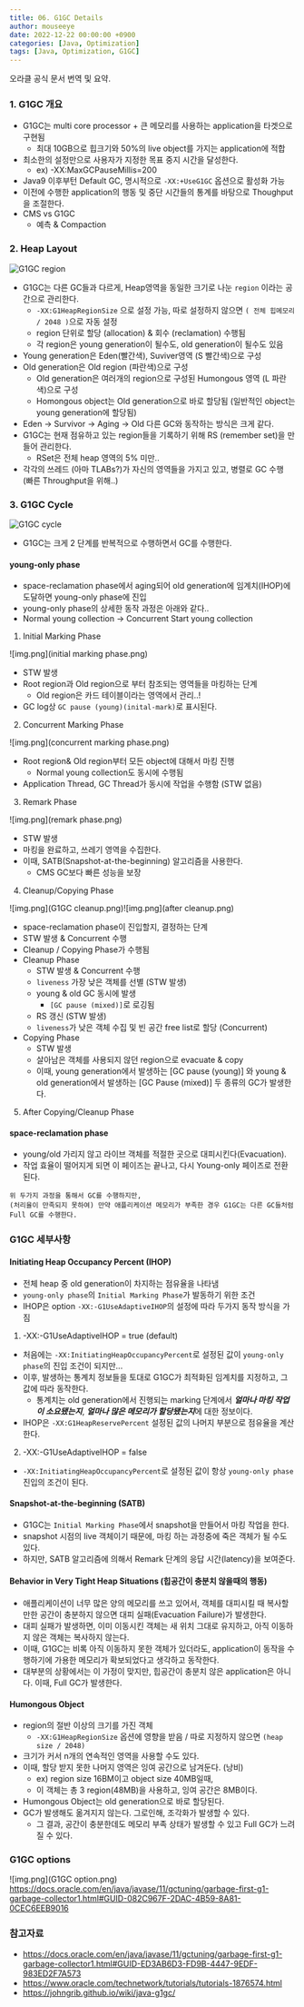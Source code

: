 ```yaml
---
title: 06. G1GC Details
author: mouseeye
date: 2022-12-22 00:00:00 +0900
categories: [Java, Optimization]
tags: [Java, Optimization, G1GC]
---
```

오라클 공식 문서 번역 및 요약.

### 1. G1GC 개요
- G1GC는 multi core processor + 큰 메모리를 사용하는 application을 타겟으로 구현됨
  - 최대 10GB으로 힙크기와 50%의 live object를 가지는 application에 적합
- 최소한의 설정만으로 사용자가 지정한 목표 중지 시간을 달성한다.
  - ex) -XX:MaxGCPauseMillis=200
- Java9 이후부턴 Default GC, 명시적으로 `-XX:+UseG1GC` 옵션으로 활성화 가능
- 이전에 수행한 application의 행동 및 중단 시간들의 통계를 바탕으로 Thoughput을 조절한다.
- CMS vs G1GC
  - 예측 & Compaction

### 2. Heap Layout

![G1GC region](G1GC_region.png)

- G1GC는 다른 GC들과 다르게, Heap영역을 동일한 크기로 나눈 `region` 이라는 공간으로 관리한다.
  - `-XX:G1HeapRegionSize` 으로 설정 가능, 따로 설정하지 않으면 `( 전체 힙메모리 / 2048 )`으로 자동 설정
  - region 단위로 할당 (allocation) & 회수 (reclamation) 수행됨
  - 각 region은 young generation이 될수도, old generation이 될수도 있음
- Young generation은 Eden(빨간색), Suviver영역 (S 빨간색)으로 구성
- Old generation은 Old region (파란색)으로 구성
  - Old generation은 여러개의 region으로 구성된 Humongous 영역 (L 파란색)으로 구성
  - Homongous object는 Old generation으로 바로 할당됨 (일반적인 object는 young generation에 할당됨)
- Eden -> Survivor -> Aging -> Old 다른 GC와 동작하는 방식은 크게 같다.
- G1GC는 현재 점유하고 있는 region들을 기록하기 위해 RS (remember set)을 만들어 관리한다.
  - RSet은 전체 heap 영역의 5% 미만..
- 각각의 쓰레드 (아마 TLABs?)가 자신의 영역들을 가지고 있고, 병렬로 GC 수행 (빠른 Throughput을 위해..)

### 3. G1GC Cycle

![G1GC cycle](G1GC_cycle.png)
- G1GC는 크게 2 단계를 반복적으로 수행하면서 GC를 수행한다.

#### young-only phase
- space-reclamation phase에서 aging되어 old generation에 임계치(IHOP)에 도달하면 young-only phase에 진입
- young-only phase의 상세한 동작 과정은 아래와 같다..
- Normal young collection -> Concurrent Start young collection

1) Initial Marking Phase

![img.png](initial marking phase.png)
- STW 발생
- Root region과 Old region으로 부터 참조되는 영역들을 마킹하는 단계
  - Old region은 카드 테이블이라는 영역에서 관리..!
- GC log상 `GC pause (young)(inital-mark)`로 표시된다.

2) Concurrent Marking Phase

![img.png](concurrent marking phase.png)
- Root region& Old region부터 모든 object에 대해서 마킹 진행
  - Normal young collection도 동시에 수행됨
- Application Thread, GC Thread가 동시에 작업을 수행함 (STW 없음)

3) Remark Phase

![img.png](remark phase.png)
- STW 발생
- 마킹을 완료하고, 쓰레기 영역을 수집한다.
- 이때, SATB(Snapshot-at-the-beginning) 알고리즘을 사용한다.
  - CMS GC보다 빠른 성능을 보장
4) Cleanup/Copying Phase

![img.png](G1GC cleanup.png)![img.png](after cleanup.png)
- space-reclamation phase이 진입할지, 결정하는 단계
- STW 발생 & Concurrent 수행
- Cleanup / Copying Phase가 수행됨
- Cleanup Phase
  - STW 발생 & Concurrent 수행
  - `liveness` 가장 낮은 객체를 선별 (STW 발생)
  - young & old GC 동시에 발생
    - `[GC pause (mixed)]`로 로깅됨
  - RS 갱신 (STW 발생)
  - `liveness`가 낮은 객체 수집 및 빈 공간 free list로 할당 (Concurrent)
- Copying Phase
  - STW 발생
  - 살아남은 객체를 사용되지 않던 region으로 evacuate & copy
  - 이때, young generation에서 발생하는 [GC pause (young)] 와 young & old generation에서 발생하는 [GC Pause (mixed)] 두 종류의 GC가 발생한다.
5) After Copying/Cleanup Phase


#### space-reclamation phase
- young/old 가리지 않고 라이브 객체를 적절한 곳으로 대피시킨다(Evacuation).
- 작업 효율이 떨어지게 되면 이 페이즈는 끝나고, 다시 Young-only 페이즈로 전환된다.

```text
위 두가지 과정을 통해서 GC를 수행하지만,
(처리율이 만족되지 못하여) 만약 애플리케이션 메모리가 부족한 경우 G1GC는 다른 GC들처럼 Full GC를 수행한다.
```


### G1GC 세부사항
#### Initiating Heap Occupancy Percent (IHOP)
- 전체 heap 중 old generation이 차지하는 점유율을 나타냄
- `young-only phase`의 `Initial Marking Phase`가 발동하기 위한 조건
- IHOP은 option `-XX:-G1UseAdaptiveIHOP`의 설정에 따라 두가지 동작 방식을 가짐
1) -XX:-G1UseAdaptiveIHOP = true (default)
- 처음에는 `-XX:InitiatingHeapOccupancyPercent`로 설정된 값이 `young-only phase`의 진입 조건이 되지만...
- 이후, 발생하는 통계치 정보들을 토대로 G1GC가 최적화된 임계치를 지정하고, 그 값에 따라 동작한다.
  - 통계치는 old generation에서 진행되는 marking 단계에서 ***얼마나 마킹 작업이 소요됐는지***, ***얼마나 많은 메모리가 할당됐는지***에 대한 정보이다.
- IHOP은 `-XX:G1HeapReservePercent` 설정된 값의 나머지 부분으로 점유율을 계산한다.
2) -XX:-G1UseAdaptiveIHOP = false
- `-XX:InitiatingHeapOccupancyPercent`로 설정된 값이 항상 `young-only phase` 진입의 조건이 된다.

#### Snapshot-at-the-beginning (SATB)
- G1GC는 `Initial Marking Phase`에서 snapshot을 만들어서 마킹 작업을 한다.
- snapshot 시점의 live 객체이기 때문에, 마킹 하는 과정중에 죽은 객체가 될 수도 있다.
- 하지만, SATB 알고리즘에 의해서 Remark 단계의 응답 시간(latency)을 보여준다.

#### Behavior in Very Tight Heap Situations (힙공간이 충분치 않을때의 행동)
- 애플리케이션이 너무 많은 양의 메모리를 쓰고 있어서, 객체를 대피시킬 때 복사할만한 공간이 충분하지 않으면 대피 실패(Evacuation Failure)가 발생한다.
- 대피 실패가 발생하면, 이미 이동시킨 객체는 새 위치 그대로 유지하고, 아직 이동하지 않은 객체는 복사하지 않는다.
- 이때, G1GC는 비록 아직 이동하지 못한 객체가 있더라도, application이 동작을 수행하기에 가용한 메모리가 확보되었다고 생각하고 동작한다.
- 대부분의 상황에서는 이 가정이 맞지만, 힙공간이 충분치 않은 application은 아니다. 이때, Full GC가 발생한다.

#### Humongous Object
- region의 절반 이상의 크기를 가진 객체
  - `-XX:G1HeapRegionSize` 옵션에 영향을 받음 / 따로 지정하지 않으면 `(heap size / 2048)`
- 크기가 커서 n개의 연속적인 영역을 사용할 수도 있다.
- 이때, 할당 받지 못한 나머지 영역은 잉여 공간으로 남겨둔다. (낭비)
  - ex) region size 16BM이고 object size 40MB일때,
  - 이 객체는 총 3 region(48MB)을 사용하고, 잉여 공간은 8MB이다.
- Humongous Object는 old generation으로 바로 할당된다.
- GC가 발생해도 옮겨지지 않는다. 그로인해, 조각화가 발생할 수 있다.
  - 그 결과, 공간이 충분한데도 메모리 부족 상태가 발생할 수 있고 Full GC가 느려질 수 있다.


### G1GC options

![img.png](G1GC option.png)
https://docs.oracle.com/en/java/javase/11/gctuning/garbage-first-g1-garbage-collector1.html#GUID-082C967F-2DAC-4B59-8A81-0CEC6EEB9016

### 참고자료
- https://docs.oracle.com/en/java/javase/11/gctuning/garbage-first-g1-garbage-collector1.html#GUID-ED3AB6D3-FD9B-4447-9EDF-983ED2F7A573
- https://www.oracle.com/technetwork/tutorials/tutorials-1876574.html
- https://johngrib.github.io/wiki/java-g1gc/
